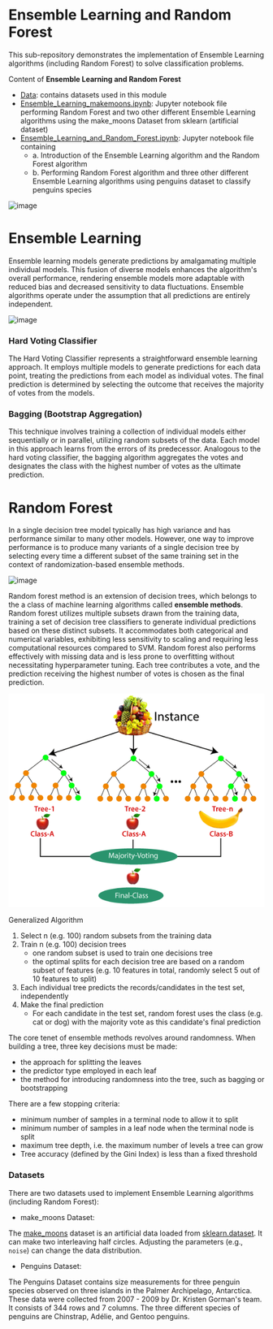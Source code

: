 # Ensemble Learning and Random Forest

This sub-repository demonstrates the implementation of Ensemble Learning algorithms (including Random Forest) to solve classification problems.

Content of **Ensemble Learning and Random Forest**
* [Data](https://github.com/sharma7056/renuinde577project/tree/main/SupervisedLearning/10%20-%20Ensemble%20Learning%20and%20Random%20Forest/Data): contains datasets used in this module
* [Ensemble_Learning_makemoons.ipynb]([b](https://github.com/sharma7056/renuinde577project/blob/main/SupervisedLearning/10%20-%20Ensemble%20Learning%20and%20Random%20Forest/Ensemble_Learning_makemoons.ipynb)): Jupyter notebook file performing Random Forest and two other different Ensemble Learning algorithms using the make_moons Dataset from sklearn (artificial dataset)
* [Ensemble_Learning_and_Random_Forest.ipynb](https://github.com/sharma7056/renuinde577project/blob/main/SupervisedLearning/10%20-%20Ensemble%20Learning%20and%20Random%20Forest/Ensemble_Learning_and_Random_Forest.ipynb): Jupyter notebook file containing
  * a. Introduction of the Ensemble Learning algorithm and the Random Forest algorithm
  * b. Performing Random Forest algorithm and three other different Ensemble Learning algorithms using penguins dataset to classify penguins species

![image](https://github.com/cissyyang1014/DataScience_and_MachineLearning/blob/main/SupervisedLearning/Ensemble%20Learning%20and%20Random%20Forest/Image/10image001.png)

# Ensemble Learning

Ensemble learning models generate predictions by amalgamating multiple individual models. This fusion of diverse models enhances the algorithm's overall performance, rendering ensemble models more adaptable with reduced bias and decreased sensitivity to data fluctuations. Ensemble algorithms operate under the assumption that all predictions are entirely independent.


![image](https://miro.medium.com/max/2000/1*bUySDOFp1SdzJXWmWJsXRQ.png)

### Hard Voting Classifier

The Hard Voting Classifier represents a straightforward ensemble learning approach. It employs multiple models to generate predictions for each data point, treating the predictions from each model as individual votes. The final prediction is determined by selecting the outcome that receives the majority of votes from the models.

### Bagging (Bootstrap Aggregation)

This technique involves training a collection of individual models either sequentially or in parallel, utilizing random subsets of the data. Each model in this approach learns from the errors of its predecessor. Analogous to the hard voting classifier, the bagging algorithm aggregates the votes and designates the class with the highest number of votes as the ultimate prediction.

# Random Forest

In a single decision tree model typically has high variance and has performance similar to many other models. However, one way to improve performance is to produce many variants of a single decision tree by selecting every time a different subset of the same training set in the context of randomization-based ensemble methods.

![image](https://miro.medium.com/max/2000/1*jXkT3mj1mCqMaX5SqU1wNw.png)

Random forest method is an extension of decision trees, which belongs to the a class of machine learning algorithms called **ensemble methods**. Random forest utilizes multiple subsets drawn from the training data, training a set of decision tree classifiers to generate individual predictions based on these distinct subsets. It accommodates both categorical and numerical variables, exhibiting less sensitivity to scaling and requiring less computational resources compared to SVM. Random forest also performs effectively with missing data and is less prone to overfitting without necessitating hyperparameter tuning. Each tree contributes a vote, and the prediction receiving the highest number of votes is chosen as the final prediction.

![image](https://github.com/sharma7056/renuinde577project/blob/main/SupervisedLearning/10%20-%20Ensemble%20Learning%20and%20Random%20Forest/Image/random-forest-classifier.png)


Generalized Algorithm
1. Select n (e.g. 100) random subsets from the training data
2. Train n (e.g. 100) decision trees
   - one random subset is used to train one decisions tree
   - the optimal splits for each decision tree are based on a random subset of features (e.g. 10 features in total, randomly select 5 out of 10 features to split)
 1. Each individual tree predicts the records/candidates in the test set, independently
 2. Make the final prediction
    - For each candidate in the test set, random forest uses the class (e.g. cat or dog) with the majority vote as this candidate's final prediction

The core tenet of ensemble methods revolves around randomness. When building a tree, three key decisions must be made:
- the approach for splitting the leaves
- the predictor type employed in each leaf
- the method for introducing randomness into the tree, such as bagging or bootstrapping

There are a few stopping criteria:
- minimum number of samples in a terminal node to allow it to split
- minimum number of samples in a leaf node when the terminal node is split
- maximum tree depth, i.e. the maximum number of levels a tree can grow
- Tree accuracy (defined by the Gini Index) is less than a fixed threshold


### Datasets

There are two datasets used to implement Ensemble Learning algorithms (including Random Forest):

* make_moons Dataset:

The [make_moons](https://scikit-learn.org/stable/modules/generated/sklearn.datasets.make_moons.html) dataset is an artificial data loaded from [sklearn.dataset](https://scikit-learn.org/stable/modules/classes.html?highlight=dataset#module-sklearn.datasets). It can make two interleaving half circles. Adjusting the parameters (e.g., `noise`) can change the data distribution.

* Penguins Dataset:

The Penguins Dataset contains size measurements for three penguin species observed on three islands in the Palmer Archipelago, Antarctica. These data were collected from 2007 - 2009 by Dr. Kristen Gorman's team. It consists of 344 rows and 7 columns. The three different species of penguins are Chinstrap, Adélie, and Gentoo penguins.
